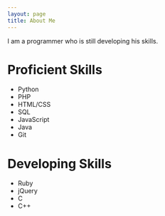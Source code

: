 ```yaml
---
layout: page
title: About Me
---
```


I am a programmer who is still developing his skills.
# Proficient Skills

* Python
* PHP
* HTML/CSS
* SQL
* JavaScript
* Java
* Git

# Developing Skills

* Ruby
* jQuery
* C
* C++
